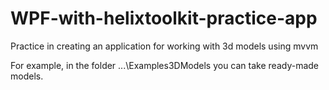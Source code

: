 # WPF-with-helixtoolkit-practice-app
Practice in creating an application for working with 3d models using mvvm

For example, in the folder ...\Examples3DModels you can take ready-made models.
